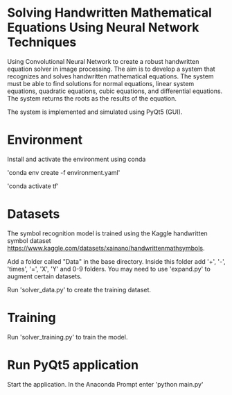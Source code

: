 # Solving Handwritten Mathematical Equations Using Neural Network Techniques

Using Convolutional Neural Network to create a robust handwritten equation solver in image processing. The aim is to develop a system that recognizes and solves handwritten mathematical equations. The system must be able to find solutions for normal equations, linear system equations, quadratic equations, cubic equations, and differential equations. The system returns the roots as the results of the equation.

The system is implemented and simulated using PyQt5 (GUI).

# Environment 
Install and activate the environment using conda

'conda env create -f environment.yaml'

'conda activate tf'

# Datasets
The symbol recognition model is trained using the Kaggle handwritten symbol dataset https://www.kaggle.com/datasets/xainano/handwrittenmathsymbols.

Add a folder called "Data" in the base directory. Inside this folder add '+', '-', 'times', '=', 'X', 'Y' and 0-9 folders. You may need to use 'expand.py' to augment certain datasets.

Run 'solver_data.py' to create the training dataset.

# Training
Run 'solver_training.py' to train the model.

# Run PyQt5 application
Start the application.
In the Anaconda Prompt enter 'python main.py'
